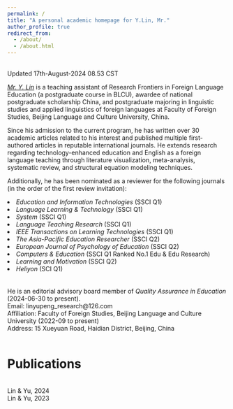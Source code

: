 ```yaml
---
permalink: /
title: "A personal academic homepage for Y.Lin, Mr."
author_profile: true
redirect_from: 
  - /about/
  - /about.html
---
```


<br>Updated 17th-August-2024 08.53 CST

<em>[Mr. Y. Lin](https://orcid.org/0000-0002-3182-2459) </em> is a teaching assistant of Research Frontiers in Foreign Language Education (a postgraduate course in BLCU), awardee of national postgraduate scholarship China, and postgraduate majoring in linguistic studies and applied linguistics of foreign languages at Faculty of Foreign Studies, Beijing Language and Culture University, China.

Since his admission to the current program, he has written over 30 academic articles related to his interest and published multiple first-authored articles in reputable international journals. He extends research regarding technology-enhanced education and English as a foreign language teaching through literature visualization, meta-analysis, systematic review, and structural equation modeling techniques.

Additionally, he has been nominated as a reviewer for the following journals (in the order of the first review invitation):
<li><em>Education and Information Technologies </em>(SSCI Q1)
<li><em>Language Learning & Technology </em>(SSCI Q1)
<li><em>System</em> (SSCI Q1)
<li><em>Language Teaching Research </em>(SSCI Q1)
<li><em>IEEE Transactions on Learning Technologies </em>(SSCI Q1)
<li><em>The Asia-Pacific Education Researcher </em>(SSCI Q2)
<li><em>European Journal of Psychology of Education </em>(SSCI Q2)
<li><em>Computers & Education </em>(SSCI Q1 Ranked No.1 Edu & Edu Research)
<li><em>Learning and Motivation </em>(SSCI Q2)
<li><em>Heliyon </em>(SCI Q1)
<br>
<br>
<br>
He is an editorial advisory board member of <em>Quality Assurance in Education</em> (2024-06-30 to present).<br>
Email: linyupeng_research@126.com<br>
Affiliation: Faculty of Foreign Studies, Beijing Language and Culture University (2022-09 to present)<br>
Address: 15 Xueyuan Road, Haidian District, Beijing, China<br><br>


Publications<br>
==================
<br>
Lin & Yu, 2024
<br>Lin & Yu, 2023




